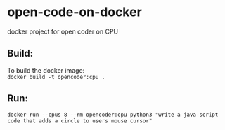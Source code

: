 # open-code-on-docker
docker project for open coder on CPU

## Build:
To build the docker image:  
`docker build -t opencoder:cpu .`


## Run:
```
docker run --cpus 8 --rm opencoder:cpu python3 "write a java script code that adds a circle to users mouse cursor"
```

